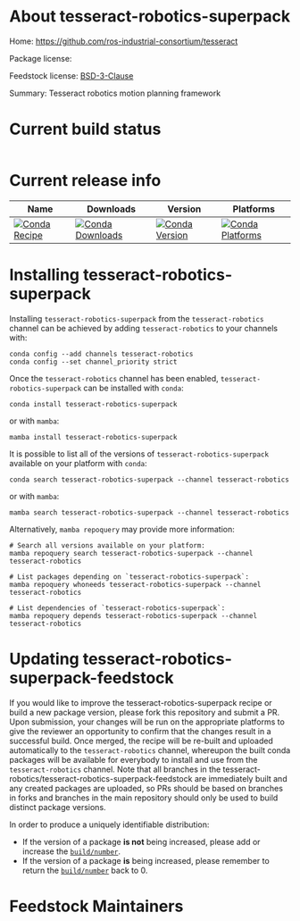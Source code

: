 About tesseract-robotics-superpack
==================================

Home: https://github.com/ros-industrial-consortium/tesseract

Package license: 

Feedstock license: [BSD-3-Clause](https://github.com/tesseract-robotics/tesseract-robotics-superpack-feedstock/blob/master/LICENSE.txt)

Summary: Tesseract robotics motion planning framework

Current build status
====================


<table>
</table>

Current release info
====================

| Name | Downloads | Version | Platforms |
| --- | --- | --- | --- |
| [![Conda Recipe](https://img.shields.io/badge/recipe-tesseract--robotics--superpack-green.svg)](https://anaconda.org/tesseract-robotics/tesseract-robotics-superpack) | [![Conda Downloads](https://img.shields.io/conda/dn/tesseract-robotics/tesseract-robotics-superpack.svg)](https://anaconda.org/tesseract-robotics/tesseract-robotics-superpack) | [![Conda Version](https://img.shields.io/conda/vn/tesseract-robotics/tesseract-robotics-superpack.svg)](https://anaconda.org/tesseract-robotics/tesseract-robotics-superpack) | [![Conda Platforms](https://img.shields.io/conda/pn/tesseract-robotics/tesseract-robotics-superpack.svg)](https://anaconda.org/tesseract-robotics/tesseract-robotics-superpack) |

Installing tesseract-robotics-superpack
=======================================

Installing `tesseract-robotics-superpack` from the `tesseract-robotics` channel can be achieved by adding `tesseract-robotics` to your channels with:

```
conda config --add channels tesseract-robotics
conda config --set channel_priority strict
```

Once the `tesseract-robotics` channel has been enabled, `tesseract-robotics-superpack` can be installed with `conda`:

```
conda install tesseract-robotics-superpack
```

or with `mamba`:

```
mamba install tesseract-robotics-superpack
```

It is possible to list all of the versions of `tesseract-robotics-superpack` available on your platform with `conda`:

```
conda search tesseract-robotics-superpack --channel tesseract-robotics
```

or with `mamba`:

```
mamba search tesseract-robotics-superpack --channel tesseract-robotics
```

Alternatively, `mamba repoquery` may provide more information:

```
# Search all versions available on your platform:
mamba repoquery search tesseract-robotics-superpack --channel tesseract-robotics

# List packages depending on `tesseract-robotics-superpack`:
mamba repoquery whoneeds tesseract-robotics-superpack --channel tesseract-robotics

# List dependencies of `tesseract-robotics-superpack`:
mamba repoquery depends tesseract-robotics-superpack --channel tesseract-robotics
```




Updating tesseract-robotics-superpack-feedstock
===============================================

If you would like to improve the tesseract-robotics-superpack recipe or build a new
package version, please fork this repository and submit a PR. Upon submission,
your changes will be run on the appropriate platforms to give the reviewer an
opportunity to confirm that the changes result in a successful build. Once
merged, the recipe will be re-built and uploaded automatically to the
`tesseract-robotics` channel, whereupon the built conda packages will be available for
everybody to install and use from the `tesseract-robotics` channel.
Note that all branches in the tesseract-robotics/tesseract-robotics-superpack-feedstock are
immediately built and any created packages are uploaded, so PRs should be based
on branches in forks and branches in the main repository should only be used to
build distinct package versions.

In order to produce a uniquely identifiable distribution:
 * If the version of a package **is not** being increased, please add or increase
   the [``build/number``](https://docs.conda.io/projects/conda-build/en/latest/resources/define-metadata.html#build-number-and-string).
 * If the version of a package **is** being increased, please remember to return
   the [``build/number``](https://docs.conda.io/projects/conda-build/en/latest/resources/define-metadata.html#build-number-and-string)
   back to 0.

Feedstock Maintainers
=====================


